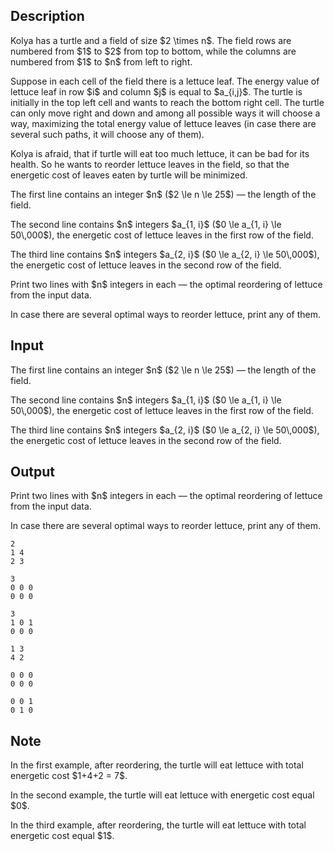 ## Description

<div><p>Kolya has a turtle and a field of size $2 \times n$. The field rows are numbered from $1$ to $2$ from top to bottom, while the columns are numbered from $1$ to $n$ from left to right.</p><p>Suppose in each cell of the field there is a lettuce leaf. The energy value of lettuce leaf in row $i$ and column $j$ is equal to $a_{i,j}$. The turtle is initially in the top left cell and wants to reach the bottom right cell. The turtle can only move right and down and among all possible ways it will choose a way, maximizing the total energy value of lettuce leaves (in case there are several such paths, it will choose any of them).</p><p>Kolya is afraid, that if turtle will eat too much lettuce, it can be bad for its health. So he wants to reorder lettuce leaves in the field, so that the energetic cost of leaves eaten by turtle will be minimized.</p></div><div class="input-specification"><p>The first line contains an integer $n$ ($2 \le n \le 25$)&nbsp;— the length of the field.</p><p>The second line contains $n$ integers $a_{1, i}$ ($0 \le a_{1, i} \le 50\,000$), the energetic cost of lettuce leaves in the first row of the field.</p><p>The third line contains $n$ integers $a_{2, i}$ ($0 \le a_{2, i} \le 50\,000$), the energetic cost of lettuce leaves in the second row of the field.</p></div><div class="output-specification"><p>Print two lines with $n$ integers in each&nbsp;— the optimal reordering of lettuce from the input data.</p><p>In case there are several optimal ways to reorder lettuce, print any of them.</p></div>

## Input

<p>The first line contains an integer $n$ ($2 \le n \le 25$)&nbsp;— the length of the field.</p><p>The second line contains $n$ integers $a_{1, i}$ ($0 \le a_{1, i} \le 50\,000$), the energetic cost of lettuce leaves in the first row of the field.</p><p>The third line contains $n$ integers $a_{2, i}$ ($0 \le a_{2, i} \le 50\,000$), the energetic cost of lettuce leaves in the second row of the field.</p>

## Output

<p>Print two lines with $n$ integers in each&nbsp;— the optimal reordering of lettuce from the input data.</p><p>In case there are several optimal ways to reorder lettuce, print any of them.</p>





```input1
2
1 4
2 3
```




```input2
3
0 0 0
0 0 0
```




```input3
3
1 0 1
0 0 0
```




```output1
1 3 
4 2
```




```output2
0 0 0 
0 0 0
```




```output3
0 0 1
0 1 0
```



## Note

<p>In the first example, after reordering, the turtle will eat lettuce with total energetic cost $1+4+2 = 7$.</p><p>In the second example, the turtle will eat lettuce with energetic cost equal $0$.</p><p>In the third example, after reordering, the turtle will eat lettuce with total energetic cost equal $1$.</p>
